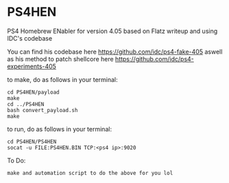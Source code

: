 # PS4HEN
PS4 Homebrew ENabler for version 4.05 based on Flatz writeup and using IDC's codebase

You can find his codebase here https://github.com/idc/ps4-fake-405
aswell as his method to patch shellcore here https://github.com/idc/ps4-experiments-405

to make, do as follows in your terminal:

	cd PS4HEN/payload
	make
	cd ../PS4HEN
	bash convert_payload.sh
	make
	
to run, do as follows in your terminal:

	cd PS4HEN/PS4HEN
	socat -u FILE:PS4HEN.BIN TCP:<ps4 ip>:9020

To Do:

	make and automation script to do the above for you lol
	
